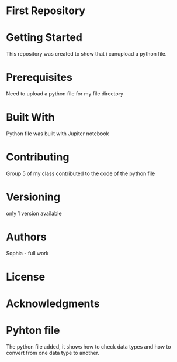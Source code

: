 # First Repository
# Getting Started
This repository was created to show that i canupload a python file.

# Prerequisites
Need to upload a python file for my file directory
# Built With
Python file was built with Jupiter notebook
# Contributing
Group 5 of my class contributed to the code of the python file
# Versioning
only 1 version available
# Authors
Sophia - full work
# License

# Acknowledgments
# Pyhton file
The python file added, it shows how to check data types and how to convert from one data type to another.
